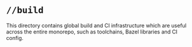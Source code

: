 # `//build`

This directory contains global build and CI infrastructure which are useful across the entire monorepo, such as toolchains, Bazel libraries and CI config.

